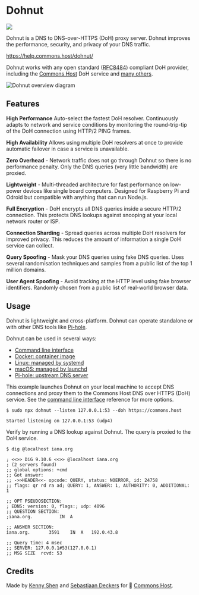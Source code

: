 # Dohnut

[![](https://img.shields.io/badge/dynamic/json.svg?color=blue&label=Docker%20Hub&query=pull_count&suffix=%20pulls&url=https%3A%2F%2Fhub.docker.com%2Fv2%2Frepositories%2Fcommonshost%2Fdohnut%2F)](https://hub.docker.com/r/commonshost/dohnut)

Dohnut is a DNS to DNS-over-HTTPS (DoH) proxy server. Dohnut improves the performance, security, and privacy of your DNS traffic.

https://help.commons.host/dohnut/

Dohnut works with any open standard ([RFC8484](https://tools.ietf.org/html/rfc8484)) compliant DoH provider, including the [Commons Host](https://commons.host) DoH service and [many others](http://dns-channel.github.io/#recsrv).

![Dohnut overview diagram](./dohnut-overview.png)

## Features

**High Performance** Auto-select the fastest DoH resolver. Continuously adapts to network and service conditions by monitoring the round-trip-tip of the DoH connection using HTTP/2 PING frames.

**High Availability** Allows using multiple DoH resolvers at once to provide automatic failover in case a service is unavailable.

**Zero Overhead** - Network traffic does not go through Dohnut so there is no performance penalty. Only the DNS queries (very little bandwidth) are proxied.

**Lightweight** - Multi-threaded architecture for fast performance on low-power devices like single board computers. Designed for Raspberry Pi and Odroid but compatible with anything that can run Node.js.

**Full Encryption** - DoH encrypts all DNS queries inside a secure HTTP/2 connection. This protects DNS lookups against snooping at your local network router or ISP.

**Connection Sharding** - Spread queries across multiple DoH resolvers for improved privacy. This reduces the amount of information a single DoH service can collect.

**Query Spoofing** - Mask your DNS queries using fake DNS queries. Uses several randomisation techniques and samples from a public list of the top 1 million domains.

**User Agent Spoofing** - Avoid tracking at the HTTP level using fake browser identifiers. Randomly chosen from a public list of real-world browser data.

## Usage

Dohnut is lightweight and cross-platform. Dohnut can operate standalone or with other DNS tools like [Pi-hole](https://pi-hole.net).

Dohnut can be used in several ways:

- [Command line interface](./docs/cli)
- [Docker: container image](./docs/docker)
- [Linux: managed by systemd](./docs/systemd)
- [macOS: managed by launchd](./docs/launchd)
- [Pi-hole: upstream DNS server](./docs/pihole)

This example launches Dohnut on your local machine to accept DNS connections and proxy them to the Commons Host DNS over HTTPS (DoH) service. See the [command line interface](./docs/cli) reference for more options.

```shell
$ sudo npx dohnut --listen 127.0.0.1:53 --doh https://commons.host

Started listening on 127.0.0.1:53 (udp4)
```

Verify by running a DNS lookup against Dohnut. The query is proxied to the DoH service.

```shell
$ dig @localhost iana.org

; <<>> DiG 9.10.6 <<>> @localhost iana.org
; (2 servers found)
;; global options: +cmd
;; Got answer:
;; ->>HEADER<<- opcode: QUERY, status: NOERROR, id: 24758
;; flags: qr rd ra ad; QUERY: 1, ANSWER: 1, AUTHORITY: 0, ADDITIONAL: 1

;; OPT PSEUDOSECTION:
; EDNS: version: 0, flags:; udp: 4096
;; QUESTION SECTION:
;iana.org.			IN	A

;; ANSWER SECTION:
iana.org.		3591	IN	A	192.0.43.8

;; Query time: 4 msec
;; SERVER: 127.0.0.1#53(127.0.0.1)
;; MSG SIZE  rcvd: 53
```

## Credits

Made by [Kenny Shen](https://www.machinesung.com) and [Sebastiaan Deckers](https://twitter.com/sebdeckers) for 🐑 [Commons Host](https://commons.host).
